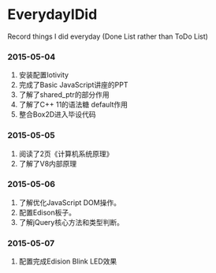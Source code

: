 # EverydayIDid
Record things I did everyday (Done List rather than ToDo List)

### 2015-05-04
1. 安装配置Iotivity
2. 完成了Basic JavaScript讲座的PPT 
3. 了解了shared_ptr的部分作用
4. 了解了C++ 11的语法糖 default作用
5. 整合Box2D进入毕设代码

### 2015-05-05
1. 阅读了2页《计算机系统原理》
2. 了解了V8内部原理

### 2015-05-06
1. 了解优化JavaScript DOM操作。
2. 配置Edison板子。
3. 了解jQuery核心方法和类型判断。

### 2015-05-07
1. 配置完成Edision Blink LED效果
